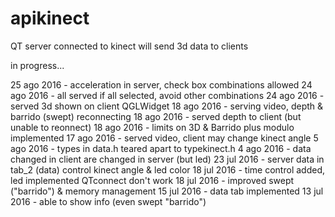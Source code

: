 # apikinect
QT server connected to kinect will send 3d data to clients

in progress...

25 ago 2016 - acceleration in server, check box combinations allowed
24 ago 2016 - all served if all selected, avoid other combinations
24 ago 2016 - served 3d shown on client QGLWidget
18 ago 2016 - serving video, depth & barrido (swept) reconnecting
18 ago 2016 - served depth to client (but unable to reonnect)
18 ago 2016 - limits on 3D & Barrido plus modulo implemented
17 ago 2016 - served video, client may change kinect angle
 5 ago 2016 - types in data.h teared apart to typekinect.h 
 4 ago 2016 - data changed in client are changed in server (but led)
23 jul 2016 - server data in tab_2 (data) control kinect angle & led color
18 jul 2016 - time control added, led implemented QTconnect don't work
18 jul 2016 - improved swept ("barrido") & memory management
15 jul 2016 - data tab implemented
13 jul 2016 - able to show info (even swept "barrido")
